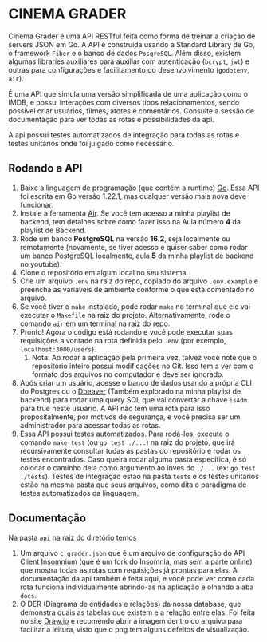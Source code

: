 # CINEMA GRADER

Cinema Grader é uma API RESTful feita como forma de treinar a criação de servers JSON em Go. 
A API é construída usando a Standard Library de Go, o framework `Fiber` e o banco de dados `PosgreSQL`. Além disso, existem algumas libraries auxiliares para auxiliar com autenticação (`bcrypt`, `jwt`) e outras para configurações e facilitamento do desenvolvimento
(`godotenv`, `air`).

É uma API que simula uma versão simplificada de uma aplicação como o IMDB, e possui interações com diversos tipos relacionamentos, sendo possível criar usuários, filmes, atores e comentários. Consulte a sessão de documentação para ver todas as rotas e possibilidades da api.

A api possui testes automatizados de integração para todas as rotas e testes unitários onde foi julgado como necessário.

## Rodando a API
1. Baixe a linguagem de programação (que contém a runtime) [Go](https://go.dev/doc/install). Essa API foi escrita em Go versão 1.22.1, mas qualquer versão mais nova deve funcionar.
2. Instale a ferramenta [Air](https://github.com/cosmtrek/air). Se você tem acesso a minha playlist de backend, tem detalhes sobre como fazer isso na Aula número **4** da playlist de Backend.
3. Rode um banco **PostgreSQL** na versão **16.2**, seja localmente ou remotamente (novamente, se tiver acesso e quiser saber como rodar um banco PostgreSQL localmente, aula **5** da minha playlist de backend no youtube).
4. Clone o repositório em algum local no seu sistema.
5. Crie um arquivo `.env` na raiz do repo, copiado do arquivo `.env.example` e preencha as variáveis de ambiente conforme o que está comentado no arquivo.
6. Se você tiver o `make` instalado, pode rodar `make` no terminal que ele vai executar o `Makefile` na raiz do projeto. Alternativamente, rode o comando `air` em um terminal na raiz do repo. 
7. Pronto! Agora o código está rodando e você pode executar suas requisições a vontade na rota definida pelo `.env` (por exemplo, `localhost:3000/users`).
   1. Nota: Ao rodar a aplicação pela primeira vez, talvez você note que o repositório inteiro possui modificações no Git. Isso tem a ver com o formato dos arquivos no computador e deve ser ignorado.
8. Após criar um usuário, acesse o banco de dados usando a própria CLI do Postgres ou o [Dbeaver](https://dbeaver.io/download/) (Também explorado na minha playlist de backend) para rodar uma query SQL que vai convertar a chave `isAdm` para true neste usuário. A API não tem uma rota para isso propositalmente, por motivos de segurança, e você precisa ser um administrador para acessar todas as rotas.
9.  Essa API possui testes automatizados. Para rodá-los, execute o comando `make test` (ou `go test ./...`) na raiz do projeto, que irá recursivamente consultar todas as pastas do repositório e rodar os testes encontrados. Caso queira rodar alguma pasta específica, é só colocar o caminho dela como argumento ao invés do `./...` (ex: `go test ./tests`). Testes de integração estão na pasta `tests` e os testes unitários estão na mesma pasta que seus arquivos, como dita o paradigma de testes automatizados da linguagem.

## Documentação
Na pasta `api` na raiz do diretório temos
1. Um arquivo `c_grader.json` que é um arquivo de configuração do API Client [Insomnium](https://github.com/ArchGPT/insomnium) (que é um fork do Insomnia, mas sem a parte online) que mostra todas as rotas com requisições já prontas para elas. A documentação da api também é feita aqui, e você pode ver como cada rota funciona individualmente abrindo-as na aplicação e olhando a aba `docs`.
2. O DER (Diagrama de entidades e relações) da nossa database, que demonstra quais as tabelas que existem e a relação entre elas. Foi feita no site [Draw.io](https://app.diagrams.net/) e recomendo abrir a imagem dentro do arquivo para facilitar a leitura, visto que o png tem alguns defeitos de visualização.
